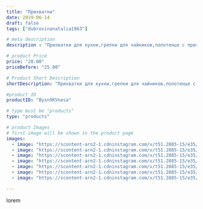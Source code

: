 ```yaml
---
title: "Прихватки"
date: 2019-06-14
draft: false
tags: ["dubrovinanatalia1963"]

# meta description
description : "Прихватки для кухни,грелки для чайников,полотенце с прихваткой"

# product Price
price: "20.00"
priceBefore: "25.00"

# Product Short Description
shortDescription: "Прихватки для кухни,грелки для чайников,полотенце с прихваткой"

#product ID
productID: "Bysn9KVnesa"

# type must be "products"
type: "products"

# product Images
# first image will be shown in the product page
images:
  - image: "https://scontent-arn2-1.cdninstagram.com/v/t51.2885-15/e35/64575153_414571609137249_4509468065765379966_n.jpg?_nc_ht=scontent-arn2-1.cdninstagram.com&_nc_cat=109&_nc_ohc=b6TXH_YRgWQAX8-7f1i&se=7&tp=1&oh=432a181dac8b6a7ae9e2f1640d99479c&oe=605AFBC9&ig_cache_key=MjA2NjIwMjA1MzUyNjI5NTgwMg%3D%3D.2"
  - image: "https://scontent-arn2-1.cdninstagram.com/v/t51.2885-15/e35/61754088_919325635074946_9065364750657140870_n.jpg?_nc_ht=scontent-arn2-1.cdninstagram.com&_nc_cat=110&_nc_ohc=hCIolusH-GQAX85dRJL&se=7&tp=1&oh=794d079b660f79abbd72960371eb560e&oe=605D45F9&ig_cache_key=MjA2NjIwMjA1MzUxNzkzMTk1Ng%3D%3D.2"
  - image: "https://scontent-arn2-1.cdninstagram.com/v/t51.2885-15/e35/61386843_342587906432836_1032164440398949764_n.jpg?_nc_ht=scontent-arn2-1.cdninstagram.com&_nc_cat=104&_nc_ohc=mjrCbmrfPucAX_dQUgB&se=7&tp=1&oh=e3ea04df255b30e42f13e766fba8d4ce&oe=605B2451&ig_cache_key=MjA2NjIwMjA1MzUwOTQ4NDU0Nw%3D%3D.2"
  - image: "https://scontent-arn2-1.cdninstagram.com/v/t51.2885-15/e35/64638992_462026687689322_400736139982096168_n.jpg?_nc_ht=scontent-arn2-1.cdninstagram.com&_nc_cat=102&_nc_ohc=NjNMbAFx_FQAX_Oa18S&se=7&tp=1&oh=788c5bf08d19e1c06a60c388b4cec128&oe=605A2E4D&ig_cache_key=MjA2NjIwMjA1MzQ5MjYyOTc3OQ%3D%3D.2"
  - image: "https://scontent-arn2-1.cdninstagram.com/v/t51.2885-15/e35/64671558_872968983056558_5407112521821202934_n.jpg?_nc_ht=scontent-arn2-1.cdninstagram.com&_nc_cat=102&_nc_ohc=gPX1AAkFXBcAX_EWF2p&se=7&tp=1&oh=d1a8de8b1cea76ac01ce707f9edcc4a9&oe=605D0B48&ig_cache_key=MjA2NjIwMjA1MzUwMDk5NDU1OA%3D%3D.2"
  - image: "https://scontent-arn2-1.cdninstagram.com/v/t51.2885-15/e35/61590242_199829937668416_1223598184450645825_n.jpg?_nc_ht=scontent-arn2-1.cdninstagram.com&_nc_cat=104&_nc_ohc=Tc_h4nINmy0AX_7nSWA&se=7&tp=1&oh=ebc46d49a860cfc26c1d9d1277c86034&oe=605CEEB8&ig_cache_key=MjA2NjIwMjA1MzUwOTYzMDk3Nw%3D%3D.2"
  - image: "https://scontent-arn2-1.cdninstagram.com/v/t51.2885-15/e35/64696708_2385122508401311_4919869465995591124_n.jpg?_nc_ht=scontent-arn2-1.cdninstagram.com&_nc_cat=107&_nc_ohc=Bd78q-6xapoAX_XN5m3&se=7&tp=1&oh=00d46e468e0dd2f26d284088ae3f791f&oe=605D9A71&ig_cache_key=MjA2NjIwMjA1MzQ3NjAyMTk4Mw%3D%3D.2"

---
```

lorem
